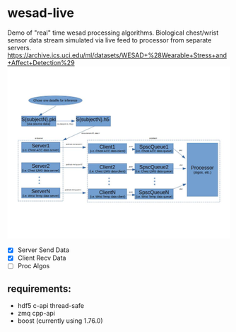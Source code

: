 # wesad-live
Demo of "real" time wesad processing algorithms. Biological chest/wrist sensor data stream simulated via live feed to processor from separate servers.
https://archive.ics.uci.edu/ml/datasets/WESAD+%28Wearable+Stress+and+Affect+Detection%29
![Optional text](./docs/flow.jpg)
- [x] Server Send Data
- [x] Client Recv Data
- [ ] Proc Algos
## requirements:
* hdf5 c-api thread-safe
* zmq cpp-api
* boost (currently using 1.76.0)
